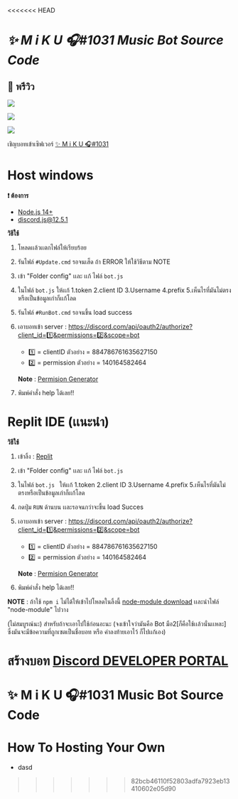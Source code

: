 <<<<<<< HEAD
# _✨ M i K U 🎧#1031  Music Bot Source Code_


## 📸 พรีวิว

![](https://cdn.discordapp.com/attachments/831877886680104971/895240356365496340/unknown.png)

![](https://cdn.discordapp.com/attachments/831877886680104971/895240145761099796/unknown.png)

![](https://cdn.discordapp.com/attachments/831877886680104971/895240547462160394/unknown.png)

เชิญบอทเข้าเซิฟเวอร์ [✨ M i K U 🎧#1031](https://discord.com/api/oauth2/authorize?client_id=884786761635627150&permissions=140164582464&scope=bot)

# Host windows
**❗ ต้องการ**

- [Node.js 14+](https://nodejs.org/en/download/)
- discord.js@12.5.1

**วิธีใช้**
1) โหลดเเล้วเเตกไฟล์ให้เรียบร้อย
2) รันไฟล์ ` #Update.cmd ` รอจนเส็ด ถ้า ERROR ให้ใช้วิธีตาม NOTE
3) เข้า "Folder config" เเละ เเก้ ไฟล์ ` bot.js ` 
4) ในไฟล์ ` bot.js ` ให้เเก้ 1.token 2.client ID 3.Username 4.prefix 5.เห็นไรที่มันไม่ตรงหรือเป็นข้อมูลเก่าก็เเก้โลด
5) รันไฟล์ ` #RunBot.cmd ` รอจนขึ้น load success
6) เอาบอทเข้า server : https://discord.com/api/oauth2/authorize?client_id=1️⃣&permissions=2️⃣&scope=bot
   - 1️⃣ = clientID ตัวอย่าง = 884786761635627150 
   - 2️⃣ = permission ตัวอย่าง = 140164582464 
  
   **Note** : [Permision Generator](https://discordapi.com/permissions.html)
7) พิมพ์คำสั่ง help ได้เลย!!

# Replit IDE (เเนะนำ)
**วิธีใช้** 
1) เข้าลิ้ง : [Replit](https://replit.com/github/ImJustNon/Music-bot-Used) 
2) เข้า "Folder config" เเละ เเก้ ไฟล์ ` bot.js `
3) ในไฟล์ `bot.js ` ให้เเก้ 1.token 2.client ID 3.Username 4.prefix 5.เห็นไรที่มันไม่ตรงหรือเป็นข้อมูลเก่าก็เเก้โลด
4) กดปุ่ม ` RUN ` ด้านบน เเละรอจนกว่าจะขึ้น load Succes
5) เอาบอทเข้า server : https://discord.com/api/oauth2/authorize?client_id=1️⃣&permissions=2️⃣&scope=bot
   - 1️⃣ = clientID ตัวอย่าง = 884786761635627150 
   - 2️⃣ = permission ตัวอย่าง = 140164582464 
  
   **Note** : [Permision Generator](https://discordapi.com/permissions.html)
6) พิมพ์คำสั่ง help ได้เลย!!


**NOTE** : ถ้าใช้ ` npm i ` ไม่ได้ให้เข้าไปโหลดในลิ้งนี้ [node-module download](https://drive.google.com/drive/folders/1JsMj?usp=sharing) เเละนำไฟล์ "node-module" ไปวาง

(ไม่สมบูรณ์นะ)
สำหรับถ้าจะเอาไปใช้ก่อนอะนะ
(จงเข้าใจว่ามันคือ Bot มือ2[ก็คือใช้เเล้วนั่นเเหละ] ซึ่งมันจะมีข้อความที่ถูกเซตเป็นชื่อบอท หรือ คำลงท้ายเอาไว้ ก็ไปเเก้เอง)

**สร้างบอท**
[Discord DEVELOPER PORTAL](https://discord.com/developers)
=======
# ✨ M i K U 🎧#1031 Music Bot Source Code

# How To Hosting Your Own

- dasd

>>>>>>> 82bcb46110f52803adfa7923eb13410602e05d90
